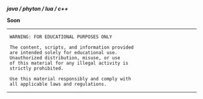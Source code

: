 ***java / phyton / lua / c++***

**Soon**

***********************************************
     WARNING: FOR EDUCATIONAL PURPOSES ONLY
     
     The content, scripts, and information provided 
     are intended solely for educational use. 
     Unauthorized distribution, misuse, or use 
     of this material for any illegal activity is 
     strictly prohibited.

     Use this material responsibly and comply with 
     all applicable laws and regulations.
***********************************************
